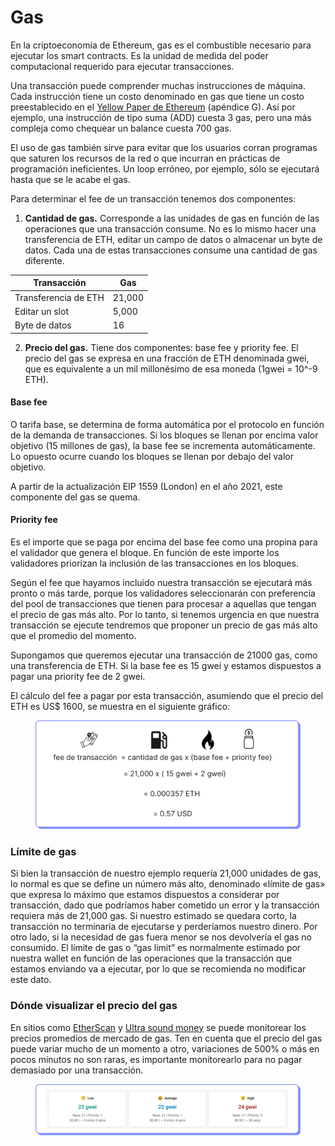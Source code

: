 # Gas

En la criptoeconomía de Ethereum, gas es el combustible necesario para ejecutar los smart contracts. Es la unidad de medida del poder computacional requerido para ejecutar transacciones.

Una transacción puede comprender muchas instrucciones de máquina. Cada instrucción tiene un costo denominado en gas que tiene un costo preestablecido en el [Yellow Paper de Ethereum](https://ethereum.github.io/yellowpaper/paper.pdf) (apéndice G). Así por ejemplo, una instrucción de tipo suma (ADD) cuesta 3 gas, pero una más compleja como chequear un balance cuesta 700 gas.

El uso de gas también sirve para evitar que los usuarios corran programas que saturen los recursos de la red o que incurran en prácticas de programación ineficientes. Un loop erróneo, por ejemplo, sólo se ejecutará hasta que se le acabe el gas.

Para determinar el fee de un transacción tenemos dos componentes:

1. **Cantidad de gas.** Corresponde a las unidades de gas en función de las operaciones que una transacción consume. No es lo mismo hacer una transferencia de ETH, editar un campo de datos o almacenar un byte de datos. Cada una de estas transacciones consume una cantidad de gas diferente.

| Transacción          | Gas    |
| -------------------- | ------ |
| Transferencia de ETH | 21,000 |
| Editar un slot       | 5,000  |
| Byte de datos        | 16     |

2. **Precio del gas.** Tiene dos componentes: base fee y priority fee. El precio del gas se expresa en una fracción de ETH denominada gwei, que es equivalente a un mil millonésimo de esa moneda (1gwei = 10^-9 ETH).

#### **Base fee**

O tarifa base, se determina de forma automática por el protocolo en función de la demanda de transacciones. Si los bloques se llenan por encima valor objetivo (15 millones de gas), la base fee se incrementa automáticamente. Lo opuesto ocurre cuando los bloques se llenan por debajo del valor objetivo.

A partir de la actualización EIP 1559 (London) en el año 2021, este componente del gas se quema.

#### **Priority fee**

Es el importe que se paga por encima del base fee como una propina para el validador que genera el bloque. En función de este importe los validadores priorizan la inclusión de las transacciones en los bloques.

Según el fee que hayamos incluido nuestra transacción se ejecutará más pronto o más tarde, porque los validadores seleccionarán con preferencia del pool de transacciones que tienen para procesar a aquellas que tengan el precio de gas más alto. Por lo tanto, si tenemos urgencia en que nuestra transacción se ejecute tendremos que proponer un precio de gas más alto que el promedio del momento.

Supongamos que queremos ejecutar una transacción de 21000 gas, como una transferencia de ETH. Si la base fee es 15 gwei y estamos dispuestos a pagar una priority fee de 2 gwei.

El cálculo del fee a pagar por esta transacción, asumiendo que el precio del ETH es US$ 1600, se muestra en el siguiente gráfico:

<figure><img src="../../.gitbook/assets/EDP_mod1_15_gb.png" alt=""><figcaption></figcaption></figure>

### Límite de gas

Si bien la transacción de nuestro ejemplo requería 21,000 unidades de gas, lo normal es que se define un número más alto, denominado «límite de gas» que expresa lo máximo que estamos dispuestos a considerar por transacción, dado que podríamos haber cometido un error y la transacción requiera más de 21,000 gas. Si nuestro estimado se quedara corto, la transacción no terminaría de ejecutarse y perderíamos nuestro dinero. Por otro lado, si la necesidad de gas fuera menor se nos devolvería el gas no consumido. El límite de gas o “gas limit” es normalmente estimado por nuestra wallet en función de las operaciones que la transacción que estamos enviando va a ejecutar, por lo que se recomienda no modificar este dato.

### Dónde visualizar el precio del gas

En sitios como [EtherScan](https://etherscan.io/gastracker) y [Ultra sound money](https://ultrasound.money/) se puede monitorear los precios promedios de mercado de gas. Ten en cuenta que el precio del gas puede variar mucho de un momento a otro, variaciones de 500% o más en pocos minutos no son raras, es importante monitorearlo para no pagar demasiado por una transacción.

<figure><img src="../../.gitbook/assets/EDP_mod1_16_gb.png" alt=""><figcaption></figcaption></figure>
